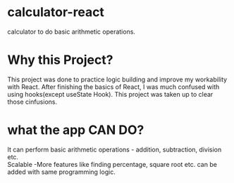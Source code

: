 # calculator-react
calculator to do basic arithmetic operations.

# Why this Project?  
This project was done to practice logic building and improve my workability with React. After finishing the basics of React, I was much confused with using hooks(except useState Hook). This project was taken up to clear those cinfusions.

# what the app CAN DO?  
It can perform basic arithmetic operations - addition, subtraction, division etc.  
Scalable -More features like finding percentage, square root etc. can be added with same programming logic.

